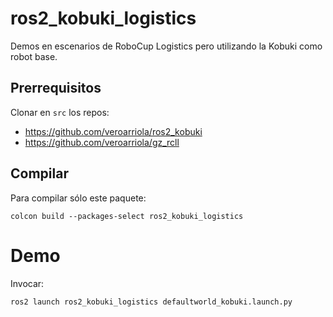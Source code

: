 # ros2_kobuki_logistics
Demos en escenarios de RoboCup Logistics pero utilizando la Kobuki como robot base.

## Prerrequisitos

Clonar en ```src``` los repos:
* https://github.com/veroarriola/ros2_kobuki
* https://github.com/veroarriola/gz_rcll

## Compilar

Para compilar sólo este paquete:

```
colcon build --packages-select ros2_kobuki_logistics
```

# Demo

Invocar:

```
ros2 launch ros2_kobuki_logistics defaultworld_kobuki.launch.py
```
